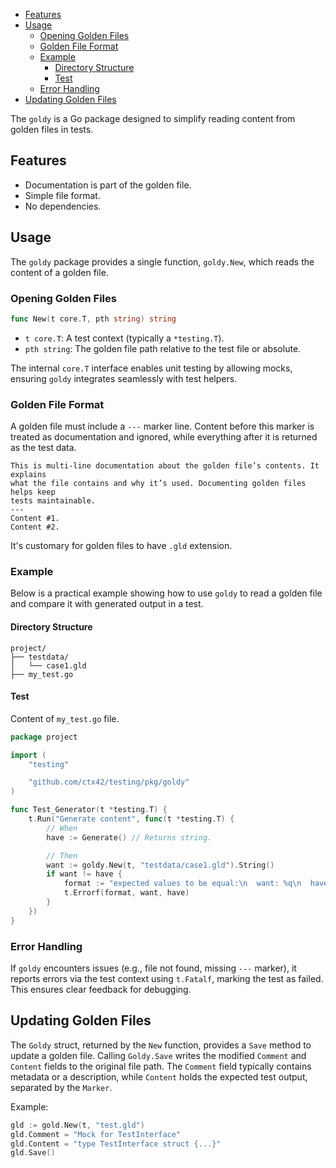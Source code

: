 <!-- TOC -->
  * [Features](#features)
  * [Usage](#usage)
    * [Opening Golden Files](#opening-golden-files)
    * [Golden File Format](#golden-file-format)
    * [Example](#example)
      * [Directory Structure](#directory-structure)
      * [Test](#test)
    * [Error Handling](#error-handling)
  * [Updating Golden Files](#updating-golden-files)
<!-- TOC -->

The `goldy` is a Go package designed to simplify reading content from golden
files in tests.

## Features

- Documentation is part of the golden file.
- Simple file format.
- No dependencies.

## Usage

The `goldy` package provides a single function, `goldy.New`, which reads the
content of a golden file.

### Opening Golden Files

```go
func New(t core.T, pth string) string
```

- `t core.T`: A test context (typically a `*testing.T`).
- `pth string`: The golden file path relative to the test file or absolute.

The internal `core.T` interface enables unit testing by allowing mocks,
ensuring `goldy` integrates seamlessly with test helpers.

### Golden File Format

A golden file must include a `---` marker line. Content before this marker is
treated as documentation and ignored, while everything after it is returned as
the test data.

```text
This is multi-line documentation about the golden file’s contents. It explains
what the file contains and why it’s used. Documenting golden files helps keep
tests maintainable.
---
Content #1.
Content #2.
```

It's customary for golden files to have `.gld` extension. 

### Example

Below is a practical example showing how to use `goldy` to read a golden file
and compare it with generated output in a test.

#### Directory Structure

```
project/
├── testdata/
│   └── case1.gld
├── my_test.go
```

#### Test

Content of `my_test.go` file.

```go
package project

import (
    "testing"

    "github.com/ctx42/testing/pkg/goldy"
)

func Test_Generator(t *testing.T) {
    t.Run("Generate content", func(t *testing.T) {
        // When
        have := Generate() // Returns string.

        // Then
        want := goldy.New(t, "testdata/case1.gld").String()
        if want != have {
            format := "expected values to be equal:\n  want: %q\n  have: %q"
            t.Errorf(format, want, have)
        }
    })
}
```

### Error Handling

If `goldy` encounters issues (e.g., file not found, missing `---` marker), it
reports errors via the test context using `t.Fatalf`, marking the test as
failed. This ensures clear feedback for debugging.

## Updating Golden Files

The `Goldy` struct, returned by the `New` function, provides a `Save` method to 
update a golden file. Calling `Goldy.Save` writes the modified `Comment` and 
`Content` fields to the original file path. The `Comment` field typically 
contains metadata or a description, while `Content` holds the expected test 
output, separated by the `Marker`.

Example:

```go
gld := gold.New(t, "test.gld")
gld.Comment = "Mock for TestInterface"
gld.Content = "type TestInterface struct {...}"
gld.Save()
